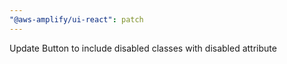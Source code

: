 ```yaml
---
"@aws-amplify/ui-react": patch
---
```


Update Button to include disabled classes with disabled attribute
